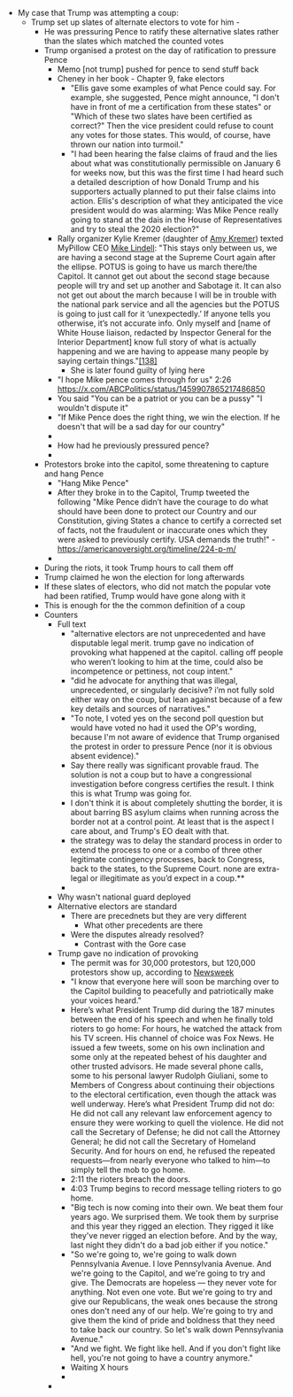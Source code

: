 - My case that Trump was attempting a coup:
	- Trump set up slates of alternate electors to vote for him
	  		-
	  	- He was pressuring Pence to ratify these alternative slates rather than the slates which matched the counted votes
	  	- Trump organised a protest on the day of ratification to  pressure Pence
	  		- Memo [not trump] pushed for pence to send stuff back
	  		- Cheney in her book - Chapter 9, fake electors
	  			- "Ellis gave some examples of what Pence could say. For example, she suggested, Pence might announce, "I don't have in front of me a certification from these states" or "Which of these two slates have been certified as correct?" Then the vice president could refuse to count any votes for those states. This would, of course, have thrown our nation into turmoil."
	  			- "I had been hearing the false claims of fraud and the lies about what was constitutionally permissible on January 6 for weeks now, but this was the first time I had heard such a detailed description of how Donald Trump and his supporters actually planned to put their false claims into action. Ellis's description of what they anticipated the vice president would do was alarming: Was Mike Pence really going to stand at the dais in the House of Representatives and try to steal the 2020 election?"
	  		- Rally organizer Kylie Kremer (daughter of [Amy Kremer](https://en.wikipedia.org/wiki/Amy_Kremer)) texted MyPillow CEO [Mike Lindell](https://en.wikipedia.org/wiki/Mike_Lindell): "This stays only between us, we are having a second stage at the Supreme Court again after the ellipse. POTUS is going to have us march there/the Capitol. It cannot get out about the second stage because people will try and set up another and Sabotage it. It can also not get out about the march because I will be in trouble with the national park service and all the agencies but the POTUS is going to just call for it ‘unexpectedly.’ If anyone tells you otherwise, it’s not accurate info. Only myself and [name of White House liaison, redacted by Inspector General for the Interior Department] know full story of what is actually happening and we are having to appease many people by saying certain things."[[138]](https://en.wikipedia.org/wiki/Timeline_of_the_January_6_United_States_Capitol_attack#cite_note-:16-139)
	  			- She is later found guilty of lying here
	  		- "I hope Mike pence comes through for us" 2:26 https://x.com/ABCPolitics/status/1459907865217486850
	  		- You said "You can be a patriot or you can be a pussy" "I wouldn't dispute it"
	  		- "If Mike Pence does the right thing, we win the election. If he doesn't that will be a sad day for our country"
	  		-
	  		- How had he previously pressured pence?
	  		-
	  	- Protestors broke into the capitol, some threatening to capture and hang Pence
	  		- "Hang Mike Pence"
	  		- After they broke in to the Capitol, Trump tweeted the following "Mike Pence didn’t have the courage to do what should have been done to protect our Country and our Constitution, giving States a chance to certify a corrected set of facts, not the fraudulent or inaccurate ones which they were asked to previously certify. USA demands the truth!" - https://americanoversight.org/timeline/224-p-m/
	  		-
	  	- During the riots, it took Trump hours to call them off
	  	- Trump claimed he won the election for long afterwards
	  	- If these slates of electors, who did not match the popular vote had been ratified, Trump would  have gone along with it
	  	- This is enough for the the common definition of a coup
	  - Counters
	  	- Full text
	  		- "alternative electors are not unprecedented and have disputable legal merit. trump gave no indication of provoking what happened at the capitol. calling off people who weren’t looking to him at the time, could also be incompetence or pettiness, not coup intent."
	  		- "did he advocate for anything that was illegal, unprecedented, or singularly decisive? i’m not fully sold either way on the coup, but lean against because of a few key details and sources of narratives."
	  		- "To note, I voted yes on the second poll question but would have voted  no had it used the OP's wording, because I'm not aware of evidence that Trump organised the protest in order to pressure Pence (nor it is obvious absent evidence)."
	  		- Say there really was significant provable fraud. The solution is not a coup but to have a congressional investigation before congress certifies the result.  I think this is what Trump was going for.
	  		- I don't think it is about completely shutting the border, it is about barring BS asylum claims when running across the border not at a control point. At least that is the aspect I care about, and Trump's EO dealt with that.
	  		- the strategy was to delay the standard process in order to extend the process to one or a combo of three other legitimate contingency processes, back to Congress, back to the states, to the Supreme Court. none are extra-legal or illegitimate as you’d expect in a coup.**
	  		-
	  	- Why wasn't national guard deployed
	  	- Alternative electors are standard
	  		- There are precednets but they are very different
	  			- What other precedents are there
	  		- Were the disputes already resolved?
	  			- Contrast with the Gore case
	  	- Trump gave no indication of provoking
	  		- The permit was for 30,000 protestors, but 120,000 protestors show up, according to [Newsweek](https://www.newsweek.com/exclusive-classified-documents-reveal-number-january-6-protestors-1661296)
	  		- "I know that everyone here will soon be marching over to the Capitol building to peacefully and patriotically make your voices heard."
	  		- Here’s what President Trump did during the 187 minutes between the end of his speech and when he finally told rioters to go home: For hours, he watched the attack from his TV screen. His channel of choice was Fox News. He issued a few tweets, some on his own inclination and some only at the repeated behest of his daughter and other trusted advisors. He made several phone calls, some to his personal lawyer Rudolph Giuliani, some to Members of Congress about continuing their objections to the electoral certification, even though the attack was well underway. Here’s what President Trump did not do: He did not call any relevant law enforcement agency to ensure they were working to quell the violence. He did not call the Secretary of Defense; he did not call the Attorney General; he did not call the Secretary of Homeland Security. And for hours on end, he refused the repeated requests—from nearly everyone who talked to him—to simply tell the mob to go home.
	  		- 2:11 the rioters breach the doors.
	  		- 4:03 Trump begins to record message telling rioters to go home.
	  		- "Big tech is now coming into their own. We beat them four years ago. We surprised them. We took them by surprise and this year they rigged an election. They rigged it like they've never rigged an election before. And by the way, last night they didn't do a bad job either if you notice."
	  		- "So we're going to, we're going to walk down Pennsylvania Avenue. I love Pennsylvania Avenue. And we're going to the Capitol, and we're going to try and give. The Democrats are hopeless — they never vote for anything. Not even one vote. But we're going to try and give our Republicans, the weak ones because the strong ones don't need any of our help. We're going to try and give them the kind of pride and boldness that they need to take back our country. So let's walk down Pennsylvania Avenue."
	  		- "And we fight. We fight like hell. And if you don't fight like hell, you're not going to have a country anymore."
	  		- Waiting X hours
	  		-
	  	-
